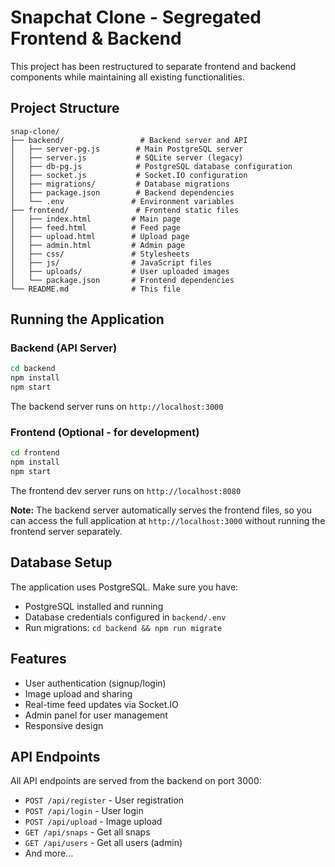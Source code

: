 # Snapchat Clone - Segregated Frontend & Backend

This project has been restructured to separate frontend and backend components while maintaining all existing functionalities.

## Project Structure

```
snap-clone/
├── backend/                 # Backend server and API
│   ├── server-pg.js        # Main PostgreSQL server
│   ├── server.js           # SQLite server (legacy)
│   ├── db-pg.js            # PostgreSQL database configuration
│   ├── socket.js           # Socket.IO configuration
│   ├── migrations/         # Database migrations
│   ├── package.json        # Backend dependencies
│   └── .env               # Environment variables
├── frontend/               # Frontend static files
│   ├── index.html         # Main page
│   ├── feed.html          # Feed page
│   ├── upload.html        # Upload page
│   ├── admin.html         # Admin page
│   ├── css/               # Stylesheets
│   ├── js/                # JavaScript files
│   ├── uploads/           # User uploaded images
│   └── package.json       # Frontend dependencies
└── README.md              # This file
```

## Running the Application

### Backend (API Server)
```bash
cd backend
npm install
npm start
```
The backend server runs on `http://localhost:3000`

### Frontend (Optional - for development)
```bash
cd frontend
npm install
npm start
```
The frontend dev server runs on `http://localhost:8080`

**Note:** The backend server automatically serves the frontend files, so you can access the full application at `http://localhost:3000` without running the frontend server separately.

## Database Setup

The application uses PostgreSQL. Make sure you have:
- PostgreSQL installed and running
- Database credentials configured in `backend/.env`
- Run migrations: `cd backend && npm run migrate`

## Features

- User authentication (signup/login)
- Image upload and sharing
- Real-time feed updates via Socket.IO
- Admin panel for user management
- Responsive design

## API Endpoints

All API endpoints are served from the backend on port 3000:
- `POST /api/register` - User registration
- `POST /api/login` - User login
- `POST /api/upload` - Image upload
- `GET /api/snaps` - Get all snaps
- `GET /api/users` - Get all users (admin)
- And more...
